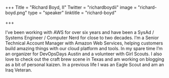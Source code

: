 +++
Title = "Richard Boyd, II"
Twitter = "richardboydii"
image = "richard-boyd.png"
type = "speaker"
linktitle = "richard-boyd"

+++

I’ve been working with AWS for over six years and have been a SysAd / Systems Engineer / Computer Nerd for close to two decades. I’m a Senior Technical Account Manager with Amazon Web Services, helping customers build amazing things with our cloud platform and tools. In my spare time I’m an organizer for DevOpsDays Austin and a volunteer with Girl Scouts. I also love to check out the craft brew scene in Texas and am working on blogging as a bit of personal kaizen. In a previous life I was an Eagle Scout and am an Iraq Veteran.